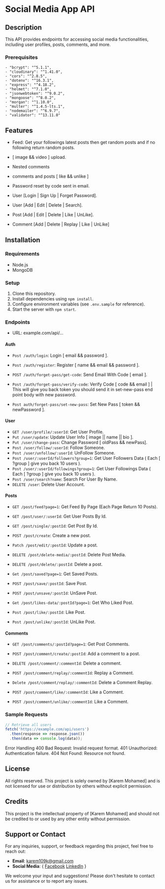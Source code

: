 # Social Media App API

## Description
This API provides endpoints for accessing social media functionalities, including user profiles, posts, comments, and more.

### Prerequisites
    - "bcrypt": "^5.1.1",
    - "cloudinary": "^1.41.0",
    - "cors": "^2.8.5",
    - "dotenv": "^16.3.1",
    - "express": "^4.18.2",
    - "helmet": "^7.1.0",
    - "jsonwebtoken": "^9.0.2",
    - "mongoose": "^8.0.2",
    - "morgan": "^1.10.0",
    - "multer": "^1.4.5-lts.1",
    - "nodemailer": "^6.9.7",
    - "validator": "^13.11.0"

## Features
- Feed: Get your followings latest posts then get random posts and if no following return random posts.
- [ image && video ] upload.
- Nested comments
- comments and posts [ like && unlike ]
- Password reset by code sent in email.

- User [Login | Sign Up | Forget Password].
- User [Add | Edit | Delete | Search].
- Post [Add | Edit | Delete | Like | UnLike].
- Comment [Add | Delete | Replay | Like | UnLike]

## Installation
### Requirements
- Node.js
- MongoDB

### Setup
1. Clone this repository.
2. Install dependencies using `npm install`.
3. Configure environment variables (see `.env.sample` for reference).
4. Start the server with `npm start`.

### Endpoints

- URL: example.com/api/...

#### Auth
- `Post /auth/login`: Login [ email && password ].
- `Post /auth/register`: Register [ name && email && password ].

- `POST /auth/forget-pass/get-code`: Send Email With Code [ email ].
- `Post /auth/forget-pass/verify-code`: Verify Code [ code && email ] | This will give you back token you should send it in set-new-pass end point body with new password.
- `Post auth/forget-pass/set-new-pass`: Set New Pass [ token && newPassword ].

#### User
- `GET /user/profile/:userId`: Get User Profile.
- `Put /user/update`: Update User Info [ image || name || bio ].
- `Put /user/change-pass`: Change Password [ oldPass && newPass].
- `Post /user/follow/:userId`: Follow Someone.
- `Post /user/unfollow/:userId`: UnFollow Someone.
- `Post /user/:userId/followers?group=1`: Get User Followers Data ( Each [ ?group ] give you back 10 users ).
- `Post /user/:userId/followings?group=1`: Get User Followings Data ( Each [ ?group ] give you back 10 users ).
- `Post /user/search?name`: Search For User By Name.
- `DELETE /user`: Delete User Account.

#### Posts
- `GET /post/feed?page=1`: Get Feed By Page (Each Page Return 10 Posts).
- `GET /post/user/:userId`: Get User Posts By Id.
- `GET /post/single/:postId`: Get Post By Id.

- `POST /post/create`: Create a new post.
- `Patch /post/edit/:postId`: Update a post.
- `DELETE /post/delete-media/:postId`: Delete Post Media.
- `DELETE /post/delete/:postId`: Delete a post.

- `Get /post/saved?page=1`: Get Saved Posts.
- `POST /post/save/:postId`: Save Post.
- `POST /post/unsave/:postId`:  UnSave Post.

- `Get /post/likes-data/:postId?page=1`: Get Who Liked Post.
- `Post /post/like/:postId`: Like Post.
- `Post /post/unlike/:postId`: UnLike Post.

#### Comments
- `GET /post/comments/:postId?page=1`: Get Post Comments.
- `POST /post/comment/create/:postId`: Add a comment to a post.
- `DELETE /post/comment/:commentId`: Delete a comment.

- `POST /post/comment/replay/:commentId`: Replay a Comment.
- `Delete /post/comment/replay/:commentId`: Delete a Comment Replay.

- `POST /post/comment/like/:commentId`: Like a Comment.
- `POST /post/comment/unlike/:commentId`: Like a Comment.


### Sample Requests
```javascript
// Retrieve all users
fetch('https://example.com/api/users')
  .then(response => response.json())
  .then(data => console.log(data));
```

Error Handling
400 Bad Request: Invalid request format.
401 Unauthorized: Authentication failure.
404 Not Found: Resource not found.

## License

All rights reserved. This project is solely owned by [Karem Mohamed] and is not licensed for use or distribution by others without explicit permission.

## Credits

This project is the intellectual property of [Karem Mohamed] and should not be credited to or used by any other entity without permission.

## Support or Contact

For any inquiries, support, or feedback regarding this project, feel free to reach out:

- **Email**: karem109k@gmail.com
- **Social Media**: {
    [Facebook](https://www.facebook.com/profile.php?id=100008974722319)
    [LinkedIn](https://www.linkedin.com/in/karem-mohamed-a789a6239/)
}

We welcome your input and suggestions! Please don't hesitate to contact us for assistance or to report any issues.